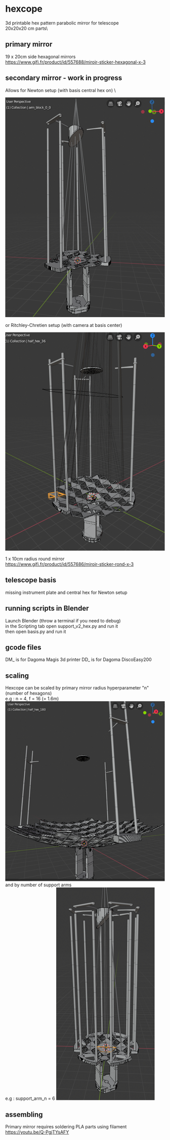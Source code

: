 # hexcope

3d printable hex pattern parabolic mirror for telescope \
20x20x20 cm parts\

## primary mirror
19 x 20cm side hexagonal mirrors \
https://www.gifi.fr/product/id/557688/miroir-sticker-hexagonal-x-3

## secondary mirror - work in progress
Allows for Newton setup (with basis central hex on) \

![Capture](https://github.com/Dethcount/hexcope/blob/main/snapshot_newton.png?raw=true)

or Ritchley-Chretien setup (with camera at basis center)

![Capture](https://github.com/Dethcount/hexcope/blob/main/snapshot.png?raw=true)

1 x 10cm radius round mirror \
https://www.gifi.fr/product/id/557686/miroir-sticker-rond-x-3

## telescope basis
missing instrument plate and central hex for Newton setup

## running scripts in Blender
Launch Blender (throw a terminal if you need to debug) \
in the Scripting tab open support_v2_hex.py and run it \
then open basis.py and run it

## gcode files
DM_ is for Dagoma Magis 3d printer
DD_ is for Dagoma DiscoEasy200

## scaling
Hexcope can be scaled by primary mirror radius hyperparameter "n" (number of hexagons) \
e.g : n = 4, f = 16 (= 1.6m) \
![Capture](https://github.com/Dethcount/hexcope/blob/main/snapshot_scaling.png?raw=true)
\
and by number of support arms \
e.g : support_arm_n = 6
![Capture](https://github.com/Dethcount/hexcope/blob/main/snapshot_scaling_arms.png?raw=true)

## assembling
Primary mirror requires soldering PLA parts using filament
https://youtu.be/Q-PgjTYsAFY
